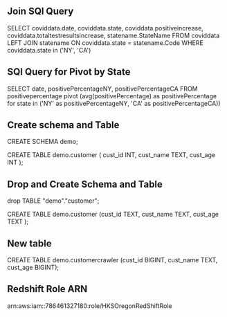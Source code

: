 ## Join SQl Query
SELECT  coviddata.date,
        coviddata.state,
        coviddata.positiveincrease,
        coviddata.totaltestresultsincrease,
        statename.StateName
FROM    coviddata LEFT JOIN statename
        ON  coviddata.state = statename.Code
WHERE   coviddata.state in ('NY', 'CA')



## SQl Query for Pivot by State

SELECT  date, positivePercentageNY, positivePercentageCA
FROM    positivepercentage 
        pivot (avg(positivePercentage) as positivePercentage 
        for state in ('NY' as positivePercentageNY, 'CA' as positivePercentageCA))



## Create schema and Table

CREATE SCHEMA demo;

CREATE TABLE demo.customer
(
    cust_id INT,
    cust_name TEXT,
    cust_age INT
);

## Drop and Create Schema and Table

drop TABLE "demo"."customer";

CREATE TABLE demo.customer (cust_id TEXT, cust_name TEXT, cust_age TEXT );

## New table
CREATE TABLE demo.customercrawler (cust_id BIGINT, cust_name TEXT, cust_age BIGINT);

## Redshift Role ARN

arn:aws:iam::786461327180:role/HKSOregonRedShiftRole
